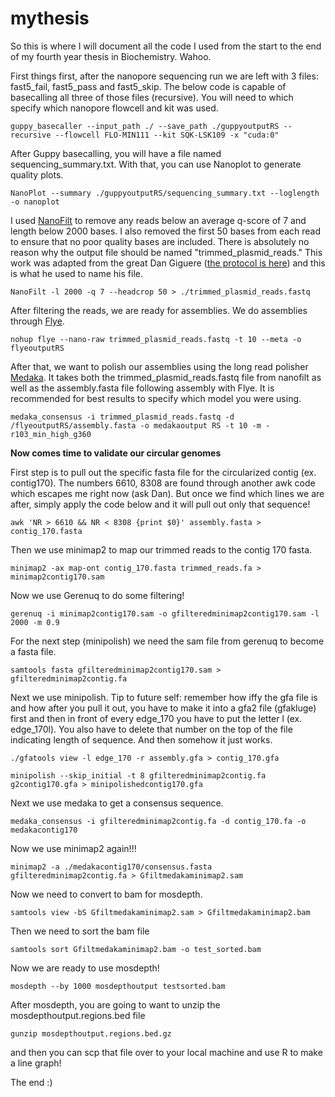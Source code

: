 # mythesis

So this is where I will document all the code I used from the start to the end of my fourth year thesis in Biochemistry. Wahoo.

First things first, after the nanopore sequencing run we are left with 3 files: fast5_fail, fast5_pass and fast5_skip. The below code is capable of basecalling all three of those files (recursive). You will need to which specify which nanopore flowcell and kit was used. 
```
guppy_basecaller --input_path ./ --save_path ./guppyoutputRS --recursive --flowcell FLO-MIN111 --kit SQK-LSK109 -x "cuda:0"
```

After Guppy basecalling, you will have a file named sequencing_summary.txt. With that, you can use Nanoplot to generate quality plots.
```
NanoPlot --summary ./guppyoutputRS/sequencing_summary.txt --loglength -o nanoplot
```
I used [NanoFilt](https://github.com/wdecoster/nanofilt) to remove any reads below an average q-score of 7 and length below 2000 bases. I also removed the first 50 bases from each read to ensure that no poor quality bases are included. There is absolutely no reason why the output file should be named "trimmed_plasmid_reads." This work was adapted from the great Dan Giguere ([the protocol is here](https://github.com/dgiguer/long-read-plasmid-assembly)) and this is what he used to name his file.
```
NanoFilt -l 2000 -q 7 --headcrop 50 > ./trimmed_plasmid_reads.fastq
```
After filtering the reads, we are ready for assemblies. We do assemblies through [Flye](https://github.com/fenderglass/Flye).
```
nohup flye --nano-raw trimmed_plasmid_reads.fastq -t 10 --meta -o flyeoutputRS
```
After that, we want to polish our assemblies using the long read polisher [Medaka](https://github.com/nanoporetech/medaka). It takes both the trimmed_plasmid_reads.fastq file from nanofilt as well as the assembly.fasta file following assembly with Flye. It is recommended for best results to specify which model you were using.
```
medaka_consensus -i trimmed_plasmid_reads.fastq -d /flyeoutputRS/assembly.fasta -o medakaoutput RS -t 10 -m -r103_min_high_g360
```
**Now comes time to validate our circular genomes**

First step is to pull out the specific fasta file for the circularized contig (ex. contig170). The numbers 6610, 8308 are found through another awk code which escapes me right now (ask Dan). But once we find which lines we are after, simply apply the code below and it will pull out only that sequence!
```
awk 'NR > 6610 && NR < 8308 {print $0}' assembly.fasta > contig_170.fasta
```
Then we use minimap2 to map our trimmed reads to the contig 170 fasta.
```
minimap2 -ax map-ont contig_170.fasta trimmed_reads.fa > minimap2contig170.sam
```
Now we use Gerenuq to do some filtering! 

```
gerenuq -i minimap2contig170.sam -o gfilteredminimap2contig170.sam -l 2000 -m 0.9
```
For the next step (minipolish) we need the sam file from gerenuq to become a fasta file.
```
samtools fasta gfilteredminimap2contig170.sam > gfilteredminimap2contig.fa
```
Next we use minipolish. Tip to future self: remember how iffy the gfa file is and how after you pull it out, you have to make it into a gfa2 file (gfakluge) first and then in front of every edge_170 you have to put the letter l (ex. edge_170l). You also have to delete that number on the top of the file indicating length of sequence. And then somehow it just works.

```
./gfatools view -l edge_170 -r assembly.gfa > contig_170.gfa
```
```
minipolish --skip_initial -t 8 gfilteredminimap2contig.fa g2contig170.gfa > minipolishedcontig170.gfa
```

Next we use medaka to get a consensus sequence. 

```
medaka_consensus -i gfilteredminimap2contig.fa -d contig_170.fa -o medakacontig170
```
Now we use minimap2 again!!!

```
minimap2 -a ./medakacontig170/consensus.fasta gfilteredminimap2contig.fa > Gfiltmedakaminimap2.sam
```
Now we need to convert to bam for mosdepth.

```
samtools view -bS Gfiltmedakaminimap2.sam > Gfiltmedakaminimap2.bam

```
Then we need to sort the bam file
```
samtools sort Gfiltmedakaminimap2.bam -o test_sorted.bam
```
Now we are ready to use mosdepth!
```
mosdepth --by 1000 mosdepthoutput testsorted.bam
```
After mosdepth, you are going to want to unzip the mosdepthoutput.regions.bed file

``` 
gunzip mosdepthoutput.regions.bed.gz
```
and then you can scp that file over to your local machine and use R to make a line graph! 

The end :)
